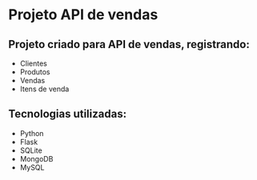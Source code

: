 # Projeto API de vendas
## Projeto criado para API de vendas, registrando:
- Clientes
- Produtos
- Vendas
- Itens de venda

## Tecnologias utilizadas:
- Python
- Flask
- SQLite
- MongoDB
- MySQL


  

